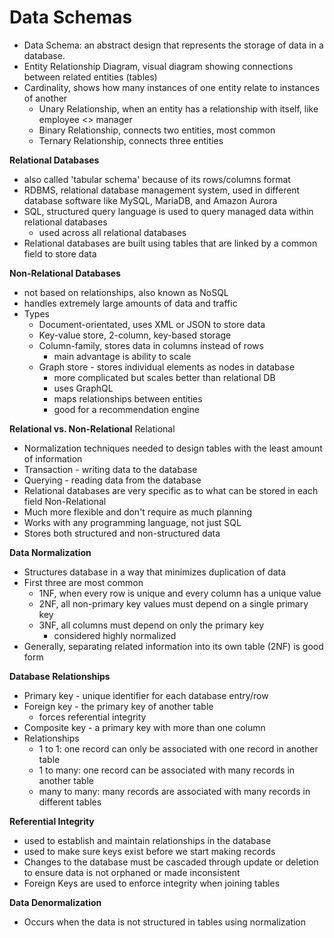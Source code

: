 # Data Schemas

- Data Schema: an abstract design that represents the storage of data in a database.
- Entity Relationship Diagram, visual diagram showing connections between related entities (tables)
- Cardinality, shows how many instances of one entity relate to instances of another
    - Unary Relationship, when an entity has a relationship with itself, like employee <> manager
    - Binary Relationship, connects two entities, most common
    - Ternary Relationship, connects three entities

**Relational Databases**
- also called 'tabular schema' because of its rows/columns format
- RDBMS, relational database management system, used in different database software like MySQL, MariaDB, and Amazon Aurora
- SQL, structured query language is used to query managed data within relational databases
    - used across all relational databases
- Relational databases are built using tables that are linked by a common field to store data

**Non-Relational Databases**
- not based on relationships, also known as NoSQL
- handles extremely large amounts of data and traffic
- Types
    - Document-orientated, uses XML or JSON to store data
    - Key-value store, 2-column, key-based storage
    - Column-family, stores data in columns instead of rows
        - main advantage is ability to scale
    - Graph store - stores individual elements as nodes in database
        - more complicated but scales better than relational DB
        - uses GraphQL
        - maps relationships between entities
        - good for a recommendation engine
	
**Relational vs. Non-Relational**
Relational
- Normalization techniques needed to design tables with the least amount of information
- Transaction - writing data to the database
- Querying - reading data from the database
- Relational databases are very specific as to what can be stored in each field
Non-Relational
- Much more flexible and don't require as much planning
- Works with any programming language, not just SQL
- Stores both structured and non-structured data

**Data Normalization**
- Structures database in a way that minimizes duplication of data
- First three are most common
    - 1NF, when every row is unique and every column has a unique value
    - 2NF, all non-primary key values must depend on a single primary key
    - 3NF, all columns must depend on only the primary key
        - considered highly normalized
- Generally, separating related information into its own table (2NF) is good form

**Database Relationships**
- Primary key - unique identifier for each database entry/row
- Foreign key - the primary key of another table
    - forces referential integrity
- Composite key - a primary key with more than one column
- Relationships
    - 1 to 1: one record can only be associated with one record in another table
	- 1 to many: one record can be associated with many records in another table
	- many to many: many records are associated with many records in different tables

**Referential Integrity**
- used to establish and maintain relationships in the database
- used to make sure keys exist before we start making records
- Changes to the database must be cascaded through update or deletion to ensure data is not orphaned or made inconsistent
- Foreign Keys are used to enforce integrity when joining tables

**Data Denormalization**
- Occurs when the data is not structured in tables using normalization

